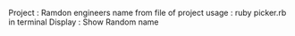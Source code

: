 Project : Ramdon engineers name from file of project 
usage : ruby picker.rb in terminal
Display : Show Random name